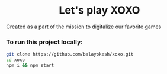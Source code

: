 <h1 align='center'>Let's play XOXO</h1>

Created as a part of the mission to digitalize our favorite games

### To run this project locally:
```bash
git clone https://github.com/balayokesh/xoxo.git
cd xoxo
npm i && npm start
```